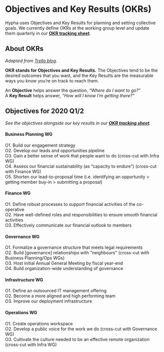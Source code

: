 # Objectives and Key Results (OKRs)

Hypha uses Objectives and Key Results for planning and setting collective goals.
We currently define OKRs at the working group level and update them quarterly in our [**OKR tracking sheet**](https://docs.google.com/spreadsheets/d/1hMFS3IhzZOFQA-yjt7lFcoVO0Ry6erFEH7D1NswvDtA/edit). 

## About OKRs

_Adapted from [Trello blog](https://blog.trello.com/okrs-set-achieve-track-trello)._

**OKR stands for Objectives and Key Results.** The Objectives tend to be the desired outcomes that you want, and the Key Results are the measurable ways you know you’re on track to reach them.

An **Objective** helps answer the question, _“Where do I want to go?”_  
A **Key Result** helps answer, _“How will I know I’m getting there?”_

## Objectives for 2020 Q1/2 

_See the objectives alongside our key results in our [**OKR tracking sheet**](https://docs.google.com/spreadsheets/d/1hMFS3IhzZOFQA-yjt7lFcoVO0Ry6erFEH7D1NswvDtA/edit)._

#### Business Planning WG
O1. Build our engagement strategy  
O2. Develop our leads and opportunities pipeline  
O3. Gain a better sense of work that people want to do (cross-cut with Infra WG)  
O4. Assess our financial sustainability (as “capacity to endure”) (cross-cut with Finance WG)  
O5. Shorten our lead-to-proposal time (i.e. identifying an opportunity > getting member buy-in > submitting a proposal)  

#### Finance WG
O1. Define robust processes to support financial activities of the co-operative  
O2. Have well-defined roles and responsibilities to ensure smooth financial activities  
O3. Effectively communicate our financial outlook to members  

#### Governance WG 
O1. Formalize a governance structure that meets legal requirements  
O2. Build [governance] relationships with "neighbours" (cross-cut with Business Planning/Ops WGs)  
O3. Host initial Annual General Meeting by fiscal year-end  
O4. Build organization-wide understanding of governance  

#### Infrastructure WG
O1. Define an outsourced IT management offering  
O2. Become a more aligned and high performing team  
O3. Improve our deployment infrastructure  

#### Operations WG
O1. Create operations workspace  
O2. Develop a public voice for the work we do (cross-cut with Governance WG)  
O3. Cultivate the culture needed to be an effective remote organization (cross-cut with Infra WG)  

